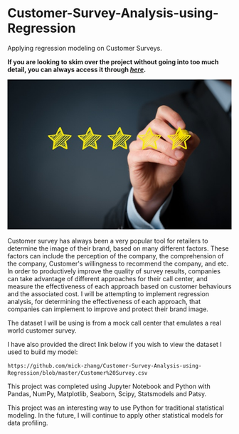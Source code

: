 # Customer-Survey-Analysis-using-Regression
Applying regression modeling on Customer Surveys.

**If you are looking to skim over the project without going into too much detail, you can always access it through [_here_](https://nbviewer.jupyter.org/github/mick-zhang/Customer-Survey-Analysis-using-Regression/blob/master/Customer%20Survey%20Github.ipynb?flush_cache=true).**

<img src="Customer%20Survey.jpg">

Customer survey has always been a very popular tool for retailers to determine the image of their brand, based on many different factors. These factors can include the perception of the company, the comprehension of the company, Customer's willingness to recommend the company, and etc. In order to productively improve the quality of survey results, companies can take advantage of different approaches for their call center, and measure the effectiveness of each approach based on customer behaviours and the associated cost. I will be attempting to implement regression analysis, for determining the effectiveness of each approach, that companies can implement to improve and protect their brand image.

The dataset I will be using is from a mock call center that emulates a real world customer survey.

I have also provided the direct link below if you wish to view the dataset I used to build my model:

    https://github.com/mick-zhang/Customer-Survey-Analysis-using-Regression/blob/master/Customer%20Survey.csv

This project was completed using Jupyter Notebook and Python with Pandas, NumPy, Matplotlib, Seaborn, Scipy, Statsmodels and Patsy.

This project was an interesting way to use Python for traditional statistical modeling. In the future, I will continue to apply other statistical models for data profiling.

